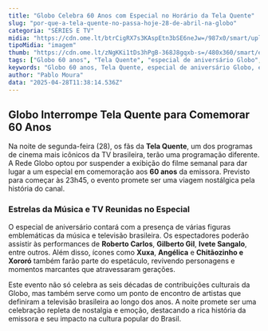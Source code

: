```yaml
---
title: "Globo Celebra 60 Anos com Especial no Horário da Tela Quente"
slug: "por-que-a-tela-quente-no-passa-hoje-28-de-abril-na-globo"
categoria: "SÉRIES E TV"
midia: "https://cdn.ome.lt/btrCigRX7s3KAspEtn3bSE6neJw=/987x0/smart/uploads/conteudo/fotos/telaquente_2GnVJDM.jpg"
tipoMidia: "imagem"
thumb: "https://cdn.ome.lt/zNgKKi1tDs3hPgB-368J8gqxb-s=/480x360/smart/extras/conteudos/telaquente_uUd2TYr.jpg"
tags: ["Globo 60 anos", "Tela Quente", "especial de aniversário Globo", "estrelas brasileiras", "TV brasileira", "história da Globo"]
keywords: "Globo 60 anos, Tela Quente, especial de aniversário Globo, estrelas brasileiras, TV brasileira, história da Globo"
author: "Pablo Moura"
data: "2025-04-28T11:38:14.536Z"
---
```


## Globo Interrompe Tela Quente para Comemorar 60 Anos

Na noite de segunda-feira (28), os fãs da **Tela Quente**, um dos programas de cinema mais icônicos da TV brasileira, terão uma programação diferente. A Rede Globo optou por suspender a exibição do filme semanal para dar lugar a um especial em comemoração aos **60 anos** da emissora. Previsto para começar às 23h45, o evento promete ser uma viagem nostálgica pela história do canal.

### Estrelas da Música e TV Reunidas no Especial

O especial de aniversário contará com a presença de várias figuras emblemáticas da música e televisão brasileira. Os espectadores poderão assistir às performances de **Roberto Carlos**, **Gilberto Gil**, **Ivete Sangalo**, entre outros. Além disso, ícones como **Xuxa**, **Angélica** e **Chitãozinho e Xororó** também farão parte do espetáculo, revivendo personagens e momentos marcantes que atravessaram gerações.

Este evento não só celebra as seis décadas de contribuições culturais da Globo, mas também serve como um ponto de encontro de artistas que definiram a televisão brasileira ao longo dos anos. A noite promete ser uma celebração repleta de nostalgia e emoção, destacando a rica história da emissora e seu impacto na cultura popular do Brasil.